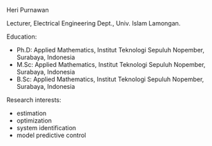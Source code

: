 Heri Purnawan

Lecturer, Electrical Engineering Dept., Univ. Islam Lamongan.

Education:
* Ph.D: Applied Mathematics, Institut Teknologi Sepuluh Nopember, Surabaya, Indonesia
* M.Sc: Applied Mathematics, Institut Teknologi Sepuluh Nopember, Surabaya, Indonesia
* B.Sc: Applied Mathematics, Institut Teknologi Sepuluh Nopember, Surabaya, Indonesia

Research interests:
* estimation
* optimization
* system identification
* model predictive control
